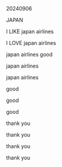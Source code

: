 20240906

JAPAN

I LIKE japan airlines

I LOVE japan airlines

japan airlines good

japan airlines

japan airlines

good

good

good

thank you

thank you

thank you

thank you
